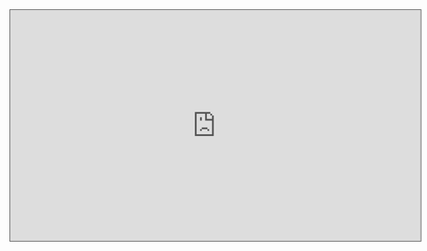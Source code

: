 

<iframe src="https://uw.hosted.panopto.com/Panopto/Pages/Embed.aspx?id=dced3a91-4964-47ff-861d-d27d8d2a5c3c&v=1" width="720" height="405" style="padding: 0px; border: 1px solid #464646;" frameborder="0" allowfullscreen></iframe>
